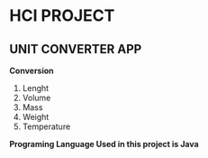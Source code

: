 # HCI PROJECT
## UNIT CONVERTER APP

**Conversion**

1. Lenght
2. Volume
3. Mass
4. Weight
5. Temperature

**Programing Language Used in this project is Java**
